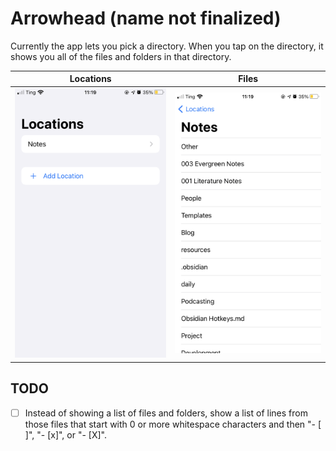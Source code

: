 # Arrowhead (name not finalized)

Currently the app lets you pick a directory. When you tap on the directory, it shows you all of the files and folders in that directory.

| Locations | Files |
| --------- | ----- |
|<img src="https://github.com/agarrharr/Arrowhead/blob/main/images/locations.png?raw=true" alt="Locations" width="300">|<img src="https://github.com/agarrharr/Arrowhead/blob/main/images/files.png?raw=true" alt="Files" width="300">|

## TODO

- [ ] Instead of showing a list of files and folders, show a list of lines from those files that start with 0 or more whitespace characters and then "- [ ]", "- [x]", or "- [X]".
